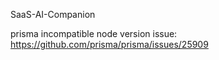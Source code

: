 SaaS-AI-Companion

prisma incompatible node version issue: https://github.com/prisma/prisma/issues/25909

